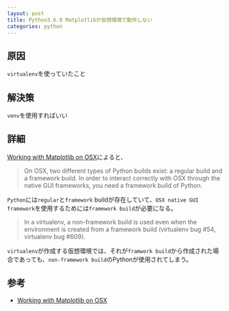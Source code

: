 ```yaml
---
layout: post
title: Python3.6.0 Matplotlibが仮想環境で動作しない
categories: python
---
```

## 原因
`virtualenv`を使っていたこと

## 解決策
`venv`を使用すればいい

## 詳細
[Working with Matplotlib on OSX](https://matplotlib.org/faq/osx_framework.html)によると、

> On OSX, two different types of Python builds exist: a regular build and a framework build. In order to interact correctly with OSX through the native GUI frameworks, you need a framework build of Python.

`Python`には`regular`と`framework` buildが存在していて、`OSX native GUI framework`を使用するためには`framework build`が必要になる。

> In a virtualenv, a non-framework build is used even when the environment is created from a framework build (virtualenv bug #54, virtualenv bug #609).

`virtualenv`が作成する仮想環境では、それが`framwork build`から作成された場合であっても、`non-framework build`のPythonが使用されてしまう。

## 参考
- [Working with Matplotlib on OSX](https://matplotlib.org/faq/osx_framework.html)

